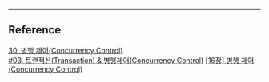 

---
## Reference
[30. 병행 제어(Concurrency Control)](https://ehpub.co.kr/tag/%ED%8A%B8%EB%9E%9C%EC%9E%AD%EC%85%98-%EB%B3%91%ED%96%89-%EC%A0%9C%EC%96%B4%EC%9D%98-%EB%AA%A9%EC%A0%81/)  
[#03. 트랜잭션(Transaction) & 병행제어(Concurrency Control)](https://movenpick.tistory.com/30)
[[16장] 병행 제어 (Concurrency Control)](https://cbts.tistory.com/250)
